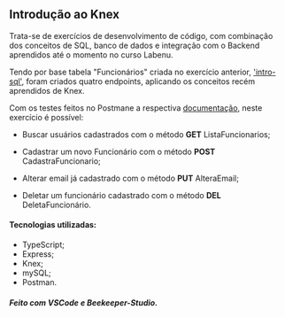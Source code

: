 
## Introdução ao Knex

Trata-se de exercícios de desenvolvimento de código, com combinação dos conceitos de SQL, banco de dados e integração com o Backend aprendidos até o momento no curso Labenu.

Tendo por base tabela "Funcionários" criada no exercício anterior, ['intro-sql'](https://github.com/future4code/aragon-Larissa-Azevedo/pull/51/files), foram criados quatro endpoints, aplicando os conceitos recém aprendidos de Knex.

Com os testes feitos no Postmane  a respectiva [documentação](https://documenter.getpostman.com/view/20783829/UzQuN4r5), neste exercício é possível:

* Buscar usuários cadastrados com o método **GET** ListaFuncionarios;

* Cadastrar um novo Funcionário com o método **POST** CadastraFuncionario;

* Alterar email já cadastrado com o método **PUT** AlteraEmail;

* Deletar um funcionário cadastrado com o método **DEL** DeletaFuncionário.

#### Tecnologias utilizadas:
* TypeScript;
* Express;
* Knex;
* mySQL;
* Postman.

##### Feito com VSCode e Beekeeper-Studio.


